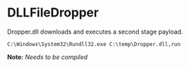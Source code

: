 # DLLFileDropper

Dropper.dll downloads and executes a second stage payload.

`C:\Windows\System32\Rundll32.exe C:\temp\Dropper.dll,run` 

**Note:** *Needs to be compiled*
